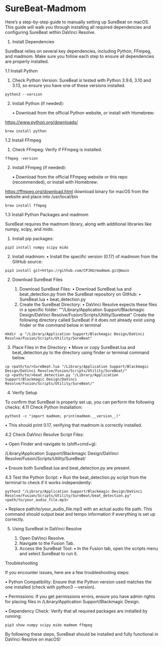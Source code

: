 # SureBeat-Madmom

Here’s a step-by-step guide to manually setting up SureBeat on macOS.
This guide will walk you through installing all required dependencies and configuring SureBeat within DaVinci Resolve.

1. Install Dependencies

SureBeat relies on several key dependencies, including Python, FFmpeg, and madmom. Make sure you follow each step to ensure all dependencies are properly installed.

1.1 Install Python

1.	Check Python Version: SureBeat is tested with Python 3.9.6, 3.10 and 3.13, so ensure you have one of these versions installed.
```
python3 --version
```

2.	Install Python (if needed):
   
   	•	Download from the official Python website, or install with Homebrew:

https://www.python.org/downloads/
```
brew install python
```

1.2 Install FFmpeg

1.	Check FFmpeg: Verify if FFmpeg is installed.
   
```
ffmpeg -version
```

2.	Install FFmpeg (if needed):
   
	•	Download from the official FFmpeg website or this repo (recommended), or install with Homebrew:
 
https://ffmpeg.org/download.html download binary for macOS from the website and place into /usr/local/bin

```
brew install ffmpeg
```

1.3 Install Python Packages and madmom

SureBeat requires the madmom library, along with additional libraries like numpy, scipy, and mido.
1.	Install pip packages:
   
```
pip3 install numpy scipy mido
```

2.	Install madmom:
	•	Install the specific version (0.17) of madmom from the GitHub source:
```
pip3 install git+https://github.com/CPJKU/madmom.git@main
```

2. Download SureBeat Files

	1.	Download SureBeat Files:
	•	Download SureBeat.lua and beat_detection.py from the SureBeat repository on GitHub:
	•	SureBeat.lua
	•	beat_detection.py
	2.	Create the SureBeat Directory:
	•	DaVinci Resolve expects these files in a specific folder: ""/Library/Application Support/Blackmagic Design/DaVinci Resolve/Fusion/Scripts/Utility/Surebeat"
		Create the following directory called SureBeat if it does not already exist using finder or the command below in terminal 

```
mkdir -p "/Library/Application Support/Blackmagic Design/DaVinci Resolve/Fusion/Scripts/Utility/SureBeat"
```
3.	Place Files in the Directory:
	•	Move or copy SureBeat.lua and beat_detection.py to the directory using finder or terminal command below.
 
```
cp <path/to/>SureBeat.lua "/Library/Application Support/Blackmagic Design/DaVinci Resolve/Fusion/Scripts/Utility/SureBeat/"
cp <path/to/>beat_detection.py "/Library/Application Support/Blackmagic Design/DaVinci Resolve/Fusion/Scripts/Utility/SureBeat/"
```
4. Verify Setup

To confirm that SureBeat is properly set up, you can perform the following checks:
	4.11	Check Python Installation:
```
python3 -c "import madmom; print(madmom.__version__)"
```
•	This should print 0.17, verifying that madmom is correctly installed.


4.2	Check DaVinci Resolve Script Files:

•	Open Finder and navigate to (shift+cmd+g):

/Library/Application Support/Blackmagic Design/DaVinci Resolve/Fusion/Scripts/Utility/SureBeat/


•	Ensure both SureBeat.lua and beat_detection.py are present.

4.3	Test the Python Script:
	•	Run the beat_detection.py script from the terminal to check if it works independently:
```
python3 "/Library/Application Support/Blackmagic Design/DaVinci Resolve/Fusion/Scripts/Utility/SureBeat/beat_detection.py" <path/to/your_audio_file.mp3>
```
•	Replace path/to/your_audio_file.mp3 with an actual audio file path. This command should output beat and tempo information if everything is set up correctly.
 

5. Using SureBeat in DaVinci Resolve

	1.	Open DaVinci Resolve.
	2.	Navigate to the Fusion Tab.
	3.	Access the SureBeat Tool:
	•	In the Fusion tab, open the scripts menu and select SureBeat to run it.

Troubleshooting

If you encounter issues, here are a few troubleshooting steps:

•	Python Compatibility: Ensure that the Python version used matches the one installed (check with python3 --version).
 
•	Permissions: If you get permissions errors, ensure you have admin rights for placing files in /Library/Application Support/Blackmagic Design.

•	Dependency Check: Verify that all required packages are installed by running:

```
pip3 show numpy scipy mido madmom ffmpeg
```

By following these steps, SureBeat should be installed and fully functional in DaVinci Resolve on macOS!
